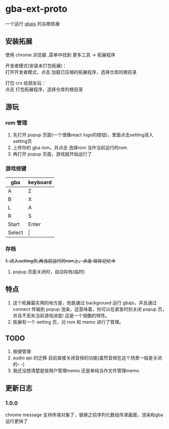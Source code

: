 # gba-ext-proto

一个运行 [gbajs](https://github.com/endrift/gbajs) 的谷歌拓展

## 安装拓展

使用 chrome 浏览器 ,菜单中找到 更多工具 -> 拓展程序

开发者模式(安装未打包拓展)：  
打开开发者模式，点击 加载已压缩的拓展程序，选择仓库的根目录

打包 crx 给朋友玩：  
点击 打包拓展程序，选择仓库的根目录

## 游玩

### rom 管理

1. 先打开 popup 页面(一个很像react logo的按钮)，里面点击setting进入setting页
2. 上传你的 gba rom，并点击 选择rom 当作当前运行的rom
3. 再打开 popup 页面，游戏就开始运行了

### 游戏按键

|gba|keyboard|
|---|---|
|A|	Z|
|B|X|
|L|A|
|R|S|
|Start|Enter|
|Select|\|

### 存档

~~1. 进入setting页,再当前运行的rom上，点击 保存记忆卡~~
1. popup 页面关闭时，自动存档(临时)

## 特点

1. 这个拓展最实用的地方是，他是通过 background 运行 gbajs，并且通过 connect 传输到 popup 渲染，这意味着，你可以在紧急时刻关闭 popup 页，并且不丢失当前游戏进度! 这是一个很酷的特性。
2. 拓展有一个 setting 页，对 rom 和 memo 进行了管理。

## TODO

1. 按键管理
2. audio api 的迁移 目前直接关闭音频的功能(虽然音频在这个场景一般是关闭的- -)
3. 我还没想清楚是按用户管理memo 还是单纯当作文件管理memo

## 更新日志

### 1.0.0 

chrome message 支持传递对象了，替换之前序列化数组传递画面，渲染和gba运行更快了